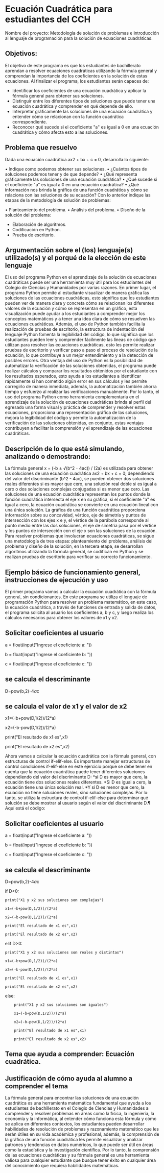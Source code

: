 # Ecuación Cuadrática para estudiantes del CCH
Nombre del proyecto: Metodología de solución de problemas e introducción al lenguaje de programación para la solución de ecuaciones cuadráticas.

## Objetivos:

El objetivo de este programa es que los estudiantes de bachillerato aprendan a resolver ecuaciones cuadráticas utilizando la fórmula general y comprendan la importancia de los coeficientes en la solución de estas ecuaciones. 
Al finalizar el programa, los estudiantes serán capaces de: 
- Identificar los coeficientes de una ecuación cuadrática y aplicar la fórmula general para obtener sus soluciones. 
- Distinguir entre los diferentes tipos de soluciones que puede tener una ecuación cuadrática y comprender en qué depende de ello. 
- Interpretar gráficamente las soluciones de una ecuación cuadrática y entender cómo se relacionan con la función cuadrática correspondiente. 
- Reconocer qué sucede si el coeficiente "a" es igual a 0 en una ecuación cuadrática y cómo afecta esto a las soluciones.
## Problema que resuelvo

Dada una ecuación cuadrática ax2 + bx + c = 0, desarrolla lo siguiente:

• Indique como podemos obtener sus soluciones.
• ¿Cuántos tipos de soluciones podemos tener y de que depende?
• ¿Qué representa gráficamente las soluciones de una ecuación cuadrática?
• ¿Qué sucede si el coeficiente "a" es igual a 0 en una ecuación cuadrática?
• ¿Qué información nos brinda la gráfica de una función cuadrática y cómo se relaciona con las soluciones de su ecuación?
Con lo anterior indique las etapas de la metodología de solución de problemas:

• Planteamiento del problema. 
• Análisis del problema. 
• Diseño de la solución del problema: 
- Elaboración de algoritmos. 
- Codificación en Python.
- Prueba de escritorio.
  
## Argumentación sobre el (los) lenguaje(s) utilizado(s) y el porqué de la elección de este lenguaje
El uso del programa Python en el aprendizaje de la solución de ecuaciones cuadráticas puede ser una herramienta muy útil para los estudiantes del Colegio de Ciencias y Humanidades por varias razones.
En primer lugar, el programa Python permite al estudiante visualizar de manera gráfica las soluciones de las ecuaciones cuadráticas, esto significa que los estudiantes pueden ver de manera clara y concreta cómo se relacionan los diferentes valores de la ecuación y cómo se representan en un gráfico, esta visualización puede ayudar a los estudiantes a comprender mejor los conceptos matemáticos y a tener una idea clara de cómo se resuelven las ecuaciones cuadráticas.
Además, el uso de Python también facilita la realización de pruebas de escritorio, la estructura de indentación del lenguaje Python fomenta la legibilidad del código, lo que significa que los estudiantes pueden leer y comprender fácilmente las líneas de código que utilizan para resolver las ecuaciones cuadráticas, esto les permite realizar pruebas de escritorio y verificar paso a paso el proceso de resolución de la ecuación, lo que contribuye a un mejor entendimiento y a la detección de posibles errores.
Otra ventaja del uso de Python es la posibilidad de automatizar la verificación de las soluciones obtenidas, el programa puede realizar cálculos y comparar los resultados obtenidos por el estudiante con los resultados esperados, esto ayuda a los estudiantes a identificar rápidamente si han cometido algún error en sus cálculos y les permite corregirlo de manera inmediata, además, la automatización también ahorra tiempo y esfuerzo al realizar las verificaciones manualmente.
Por lo tanto,  el uso del programa Python como herramienta complementaria en el aprendizaje de la solución de ecuaciones cuadráticas brinda al perfil del egresado una forma visual y práctica de comprender y resolver estas ecuaciones, proporciona una representación gráfica de las soluciones, mejora la legibilidad del código y permite la automatización de la verificación de las soluciones obtenidas, en conjunto, estas ventajas contribuyen a facilitar la comprensión y el aprendizaje de las ecuaciones cuadráticas.

## Descripción de lo que está simulando, analizando o demostrando:
La fórmula general x = (-b ± √(b^2 - 4ac)) / (2a) es utilizada para obtener las soluciones de una ecuación cuadrática ax2 + bx + c = 0, dependiendo del valor del discriminante (b^2 - 4ac), se pueden obtener dos soluciones reales diferentes si es mayor que cero, una solución real doble si es igual a cero o dos soluciones complejas conjugadas si es menor que cero. 
Las soluciones de una ecuación cuadrática representan los puntos donde la función cuadrática intersecta el eje x en su gráfica, si el coeficiente "a" es igual a cero, la ecuación cuadrática se convierte en una ecuación lineal con una única solución. 
La gráfica de una función cuadrática proporciona información sobre su concavidad, vértice, eje de simetría y puntos de intersección con los ejes x e y, el vértice de la parábola corresponde al punto medio entre las dos soluciones, el eje de simetría pasa por el vértice y los puntos de intersección con el eje x son las soluciones de la ecuación. 
Para resolver problemas que involucran ecuaciones cuadráticas, se sigue una metodología de tres etapas: planteamiento del problema, análisis del problema y diseño de la solución, en la tercera etapa, se desarrollan algoritmos utilizando la fórmula general, se codifican en Python y se realizan pruebas de escritorio para verificar su correcto funcionamiento.

## Ejemplo básico de funcionamiento general, instrucciones de ejecución y uso

El primer programa
vamos a calcular la ecuación cuadrática con la fórmula general, sin condicionantes.
En este programa se utiliza el lenguaje de programación Python para resolver un problema matemático, en este caso, la ecuación cuadrática, a
través de funciones de entrada y salida de datos, el programa solicita al usuario los coeficientes a, b y c, y luego realiza los cálculos necesarios para obtener los valores de x1 y x2.
## Solicitar coeficientes al usuario
a = float(input("Ingrese el coeficiente a: "))

b = float(input("Ingrese el coeficiente b: "))

c = float(input("Ingrese el coeficiente c: "))

## se calcula el descriminante
D=pow(b,2)-4*a*c

## se calcula el valor de x1 y el valor de x2
x1=(-b+pow(D,1/2))/(2*a)

x2=(-b-pow(D,1/2))/(2*a)


print("El resultado de x1 es",x1)

print("El resultado de x2 es",x2)

Ahora vamos a calcular la ecuación cuadrática con la fórmula general, con estructuras de control if-elif-else.
Es importante manejar estructuras de control condiciones if-elif-else en este ejercicio porque se debe tener en cuenta que la ecuación cuadrática puede tener diferentes soluciones dependiendo del valor del discriminante D:
*si D es mayor que cero, la ecuación tiene dos soluciones reales diferentes.
*Si D es igual a cero, la ecuación tiene una única solución real.
*Y si D es menor que cero, la ecuación no tiene soluciones reales, sino soluciones complejas.
Por lo tanto, se utiliza la estructura de control if-elif-else para determinar qué solución se debe mostrar al usuario según el valor del discriminante D.¶
Aquí está el código:
## Solicitar coeficientes al usuario
a = float(input("Ingrese el coeficiente a: "))

b = float(input("Ingrese el coeficiente b: "))

c = float(input("Ingrese el coeficiente c: "))


## se calcula el descriminante

D=pow(b,2)-4*a*c

if D<0:

	print("X1 y x2 sus soluciones son complejas")
 
	x1=(-b+pow(D,1/2))/(2*a)
 
	x2=(-b-pow(D,1/2))/(2*a)
 
	print("El resultado de x1 es",x1)
 
	print("El resultado de x2 es",x2)  
 
elif D>0:

	print("X1 y x2 sus soluciones son reales y distintas")
 
	x1=(-b+pow(D,1/2))/(2*a)
 
	x2=(-b-pow(D,1/2))/(2*a)
 
	print("El resultado de x1 es",x1)
 
	print("El resultado de x2 es",x2)
 
else:

		print("X1 y x2 sus soluciones son iguales")
  
		x1=(-b+pow(D,1/2))/(2*a)
  
		x2=(-b-pow(D,1/2))/(2*a)
  
		print("El resultado de x1 es",x1)
  
		print("El resultado de x2 es",x2)  
  

## Tema que ayuda a comprender: Ecuación cuadrática.

## Justificación de cómo ayuda al alumno a comprender el tema

La fórmula general para encontrar las soluciones de una ecuación cuadrática es una herramienta matemática fundamental que ayuda a los estudiantes de bachillerato en el Colegio de Ciencias y Humanidades a comprender y resolver problemas en áreas como la física, la ingeniería, la economía y la informática, al entender cómo funciona esta fórmula y cómo se aplica en diferentes contextos, los estudiantes pueden desarrollar habilidades de resolución de problemas y razonamiento matemático que les serán útiles en su vida académica y profesional, además, la comprensión de la gráfica de una función cuadrática les permite visualizar y analizar patrones y tendencias en datos numéricos, lo que puede ser útil en áreas como la estadística y la investigación científica. 
Por lo tanto, la comprensión de las ecuaciones cuadráticas y su fórmula general es una herramienta valiosa para cualquier estudiante que busque tener éxito en cualquier área del conocimiento que requiera habilidades matemáticas.
